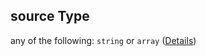 ## source Type

any of the following: `string` or `array` ([Details](issue-properties-i-items-properties-l-properties-source.md))
